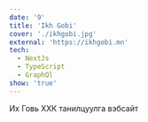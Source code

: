 ```yaml
---
date: '9'
title: 'Ikh Gobi'
cover: './ikhgobi.jpg'
external: 'https://ikhgobi.mn'
tech:
  - NextJs
  - TypeScript
  - GraphQl
show: 'true'
---
```


Их Говь ХХК танилцуулга вэбсайт
